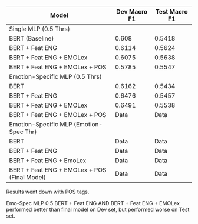| Model | Dev Macro F1 | Test Macro F1 |
|----------|----------|----------|
| Single MLP (0.5 Thrs)    |
| BERT (Baseline)    | 0.608     | 0.5418     |
| BERT + Feat ENG    | 0.6114     | 0.5624     |
| BERT + Feat ENG + EMOLex    | 0.6075     | 0.5638     |
| BERT + Feat ENG + EMOLex + POS    | 0.5785     | 0.5547     |
| Emotion-Specific MLP (0.5 Thrs)    |
| BERT    | 0.6162     | 0.5434     |
| BERT + Feat ENG    | 0.6476     | 0.5457     |
| BERT + Feat ENG + EMOLex    | 0.6491     | 0.5538     |
| BERT + Feat ENG + EMOLex + POS   | Data     | Data     |
| Emotion-Specific MLP (Emotion-Spec Thr)     |
| BERT   | Data     | Data     |
| BERT + Feat ENG   | Data     | Data     |
| BERT + Feat ENG + EmoLex   | Data     | Data     |
| BERT + Feat ENG + EMOLex + POS (Final Model)   | Data     | Data     |

Results went down with POS tags.

Emo-Spec MLP 0.5 BERT + Feat ENG AND BERT + Feat ENG + EMOLex performed better than final model on Dev set, but performed worse on Test set.